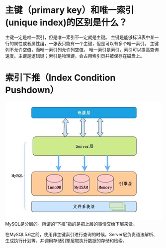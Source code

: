 # 主键（primary key）和唯一索引(unique index)的区别是什么？
主键一定是唯一索引，但是唯一索引不一定就是主键。
主键是能够标识表中某一行的属性或者属性组，一张表只能有一个主键，但是可以有多个唯一索引。
主键列不允许空值，而唯一索引列允许列空值。
唯一索引是索引，索引可以提高查询速度。主键是逻辑键；索引是物理键，会占用索引页并被保存在磁盘上。

# 索引下推（Index Condition Pushdown）
![Alt text](MySQLLayers.png)
MySQL是分层的。所谓的“下推”指的是把上层的事情交给下层来做。

在MySQL5.6之前，使用非主键索引进行查询的时候，Server层负责语法解析、生成执行计划等。并调用存储引擎层取执行数据的存储和检索。